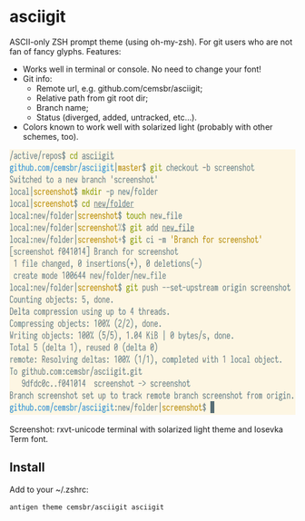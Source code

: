 # asciigit
ASCII-only ZSH prompt theme (using oh-my-zsh). For git users who are not fan of fancy glyphs. Features:
- Works well in terminal or console. No need to change your font!
- Git info:
  - Remote url, e.g. github.com/cemsbr/asciigit;
  - Relative path from git root dir;
  - Branch name;
  - Status (diverged, added, untracked, etc...).
- Colors known to work well with solarized light (probably with other schemes, too).

<img src="https://github.com/cemsbr/asciigit/blob/screenshot/screenshot.png" width="606" height="468">

Screenshot: rxvt-unicode terminal with solarized light theme and Iosevka Term font.

## Install
Add to your ~/.zshrc:
```bash
antigen theme cemsbr/asciigit asciigit
```
